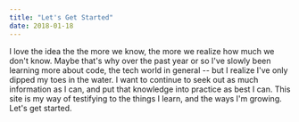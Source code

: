 ```yaml
---
title: "Let's Get Started"
date: 2018-01-18
---
```


I love the idea the the more we know, the more we realize how much we don't know.
Maybe that's why over the past year or so I've slowly been learning more about code,
the tech world in general -- but I realize I've only dipped my toes in the water.
I want to continue to seek out as much information as I can, and put that knowledge
into practice as best I can. This site is my way of testifying to the things I learn,
and the ways I'm growing. Let's get started.
